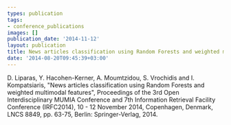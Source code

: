 ```yaml
---
types: publication
tags:
- conference_publications
images: []
publication_date: '2014-11-12'
layout: publication
title: News articles classification using Random Forests and weighted multimodal features
date: '2014-08-20T09:45:39+03:00'
---
```

D. Liparas, Y. Hacohen-Kerner, A. Moumtzidou, S. Vrochidis and I. Kompatsiaris, "News articles classification using Random Forests and weighted multimodal features", Proceedings of the 3rd Open Interdisciplinary MUMIA Conference and 7th Information Retrieval Facility Conference (IRFC2014), 10 - 12 November 2014, Copenhagen, Denmark, LNCS 8849, pp. 63-75, Berlin: Springer-Verlag, 2014.
